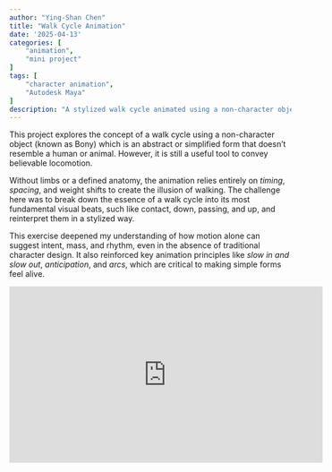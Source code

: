 ```yaml
---
author: "Ying-Shan Chen"
title: "Walk Cycle Animation"
date: '2025-04-13'
categories: [
    "animation",
    "mini project"
]
tags: [
    "character animation",
    "Autodesk Maya"
]
description: "A stylized walk cycle animated using a non-character object, focusing on rhythm, weight shift, and the illusion of locomotion through shape and timing alone."
---
```

This project explores the concept of a walk cycle using a non-character object (known as Bony) which is an abstract or simplified form that doesn’t resemble a human or animal. However, it is still a useful tool to convey believable locomotion.

Without limbs or a defined anatomy, the animation relies entirely on <em>timing</em>, <em>spacing</em>, and weight shifts to create the illusion of walking. The challenge here was to break down the essence of a walk cycle into its most fundamental visual beats, such like contact, down, passing, and up, and reinterpret them in a stylized way.

This exercise deepened my understanding of how motion alone can suggest intent, mass, and rhythm, even in the absence of traditional character design. It also reinforced key animation principles like <em>slow in and slow out</em>, <em>anticipation</em>, and <em>arcs</em>, which are critical to making simple forms feel alive.

<p align="center"><iframe width="560" height="315" src="https://www.youtube.com/embed/pnrPUZXYAQE?si=R-TIZofMGda3piKN&autoplay=1&loop=1&playlist=pnrPUZXYAQE" title="YouTube video player" frameborder="0" allow="accelerometer; autoplay; clipboard-write; encrypted-media; gyroscope; picture-in-picture; web-share" referrerpolicy="strict-origin-when-cross-origin" allowfullscreen></iframe></p>